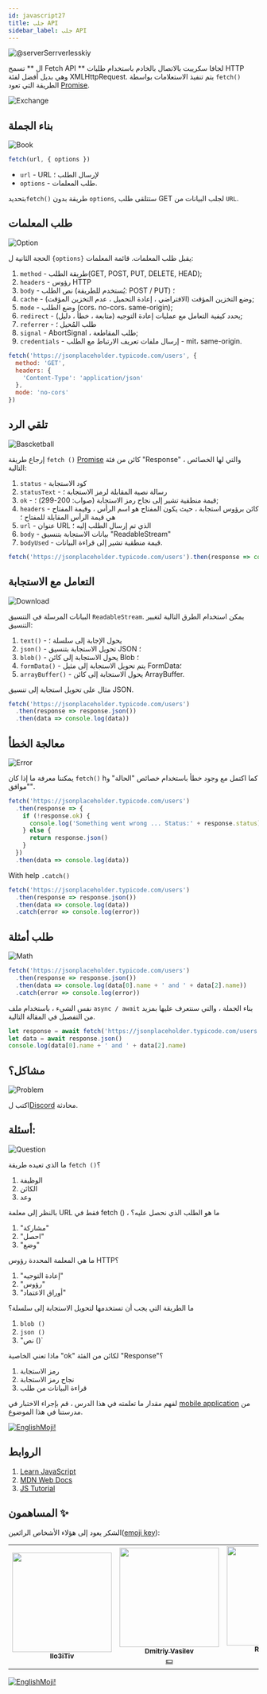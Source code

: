 ```yaml
---
id: javascript27
title: جلب API
sidebar_label: جلب API
---
```


![@serverSerrverlesskiy](/img/javascript/headers/28.jpg)

ال ** تسمح Fetch API ** لجافا سكريبت بالاتصال بالخادم باستخدام طلبات HTTP وهي بديل أفضل لفئة XMLHttpRequest. يتم تنفيذ الاستعلامات بواسطة `fetch()` الطريقة التي تعود [Promise](https://jscamp.app/docs/javascript24).

![Exchange](https://media.giphy.com/media/OPQiZUC381IJ8Sh7UY/giphy.gif)

## بناء الجملة

![Book](https://media.giphy.com/media/l0HlOBZcl7sbV6LnO/giphy.gif)

```jsx
fetch(url, { options })
```

- `url` - URL لإرسال الطلب ؛
- `options` - طلب المعلمات.

بتحديد`fetch()` طريقة بدون `options`, ستتلقى طلب GET لجلب البيانات من `URL`.

## طلب المعلمات

![Option](https://media.giphy.com/media/AazZSBdhIdH9K/giphy.gif)

الحجة الثانية ل `{options}` يقبل طلب المعلمات. قائمة المعلمات:

1. `method` - طريقة الطلب(GET, POST, PUT, DELETE, HEAD);
2. `headers` - رؤوس HTTP
3. `body` - نص الطلب (يُستخدم للطريقة: POST / PUT) ؛
4. `cache` - وضع التخزين المؤقت (الافتراضي ، إعادة التحميل ، عدم التخزين المؤقت);
5. `mode` - وضع الطلب (cors، no-cors، same-origin);
6. `redirect` - يحدد كيفية التعامل مع عمليات إعادة التوجيه (متابعة ، خطأ ، دليل);
7. `referrer` - طلب المُحيل ؛
8. `signal` - AbortSignal ، طلب المقاطعة;
9. `credentials` - إرسال ملفات تعريف الارتباط مع الطلب - mit، same-origin.

```jsx
fetch('https://jsonplaceholder.typicode.com/users', {
  method: 'GET',
  headers: {
    'Content-Type': 'application/json'
  },
  mode: 'no-cors'
})
```

## تلقي الرد

![Bascketball](https://media.giphy.com/media/l0MYwdebx8o0XI56E/giphy.gif)

إرجاع طريقة `fetch ()` [Promise](https://jscamp.app/docs/javascript24) كائن من فئة "Response" ، والتي لها الخصائص التالية:

1. `status` - كود الاستجابة
2. `statusText` - رسالة نصية  المقابلة لرمز الاستجابة ؛
3. `ok` - قيمة منطقية تشير إلى نجاح رمز الاستجابة (صواب: 200-299) ؛;
4. `headers` - كائن برؤوس استجابة ، حيث يكون المفتاح هو اسم الرأس ، وقيمة المفتاح هي قيمة الرأس المقابلة للمفتاح ؛
5. `url` - عنوان URL الذي تم إرسال الطلب إليه ؛
6. `body` - بيانات الاستجابة بتنسيق "ReadableStream"
7. `bodyUsed` - قيمة منطقية تشير إلى قراءة البيانات.

```javascript
fetch('https://jsonplaceholder.typicode.com/users').then(response => console.log(response))
```

## التعامل مع الاستجابة

![Download](https://media.giphy.com/media/ECoFRCrMgVoQg/giphy.gif)

البيانات المرسلة في التنسيق `ReadableStream`. يمكن استخدام الطرق التالية لتغيير التنسيق:

1. `text()` - يحول الإجابة إلى سلسلة ؛
2. `json()` - تحويل الاستجابة بتنسيق JSON ؛
3. `blob()` - يحول الاستجابة إلى كائن Blob ؛
4. `formData()` - يتم تحويل الاستجابة إلى مثيل FormData؛
5. `arrayBuffer()` - يحول الاستجابة إلى كائن ArrayBuffer.

مثال على تحويل استجابة إلى تنسيق JSON.

```jsx
fetch('https://jsonplaceholder.typicode.com/users')
  .then(response => response.json())
  .then(data => console.log(data))
```

## معالجة الخطأ

![Error](https://media.giphy.com/media/DHBGehJ3FSZEygszX3/giphy.gif)

يمكننا معرفة ما إذا كان `fetch()` hكما اكتمل مع وجود خطأ باستخدام خصائص "الحالة" و "موافق".

```jsx
fetch('https://jsonplaceholder.typicode.com/users')
  .then(response => {
    if (!response.ok) {
      console.log('Something went wrong ... Status:' + response.status)
    } else {
      return response.json()
    }
  })
  .then(data => console.log(data))
```

With help `.catch()`

```jsx
fetch('https://jsonplaceholder.typicode.com/users')
  .then(response => response.json())
  .then(data => console.log(data))
  .catch(error => console.log(error))
```

## طلب أمثلة

![Math](https://media.giphy.com/media/xT1Ra5h24Eliux3UVq/giphy.gif)

```javascript
fetch('https://jsonplaceholder.typicode.com/users')
  .then(response => response.json())
  .then(data => console.log(data[0].name + ' and ' + data[2].name))
  .catch(error => console.log(error))
```

نفس الشيء ، باستخدام ملف `async / await` بناء الجملة ، والتي سنتعرف عليها بمزيد من التفصيل في المقالة التالية.

```javascript
let response = await fetch('https://jsonplaceholder.typicode.com/users')
let data = await response.json()
console.log(data[0].name + ' and ' + data[2].name)
```

## مشاكل؟

![Problem](https://media.giphy.com/media/xTiTnGeUsWOEwsGoG4/giphy.gif)

اكتب ل[Discord](https://discord.gg/6GDAfXn) محادثة.

## أسئلة:

![Question](https://media.giphy.com/media/l0HlRnAWXxn0MhKLK/giphy.gif)

ما الذي تعيده طريقة `fetch ()`؟

1. الوظيفة
2. الكائن
3. وعد

بالنظر إلى معلمة URL فقط في fetch () ، ما هو الطلب الذي نحصل عليه؟

1. "مشاركة"
2. "احصل"
3. "وضع"

ما هي المعلمة المحددة رؤوس HTTP؟

1. "إعادة التوجيه"
2. "رؤوس"
3. "أوراق الاعتماد"

ما الطريقة التي يجب أن تستخدمها لتحويل الاستجابة إلى سلسلة؟

1. `blob ()`
2. `json ()`
3. "نص ()`

ماذا تعني الخاصية "ok" لكائن من الفئة "Response"؟

1. رمز الاستجابة
2. نجاح رمز الاستجابة
3. قراءة البيانات من طلب

لفهم مقدار ما تعلمته في هذا الدرس ، قم بإجراء الاختبار في [mobile application](http://onelink.to/njhc95) من مدرستنا في هذا الموضوع.

[![EnglishMoji!](/img/logo/NeuroCoder.png)](https://vk.com/neurocoder)

## الروابط

1. [Learn JavaScript](https://learn.javascript.ru/fetch)
2. [MDN Web Docs](https://developer.mozilla.org/ru/docs/Web/API/Fetch_API/Using_Fetch)
3. [JS Tutorial](https://www.javascripttutorial.net/javascript-fetch-api/)

## المساهمون ✨

الشكر يعود إلى هؤلاء الأشخاص الرائعين([emoji key](https://allcontributors.org/docs/en/emoji-key)):

<table>
  <tr> 
    <td align="center"><a href="https://github.com/IIo3iTiv"><img src="https://avatars1.githubusercontent.com/u/72025062?v=4?s=200" width="200px;" alt=""/><br /><sub><b>IIo3iTiv</b></sub></a><br /><a href="https://github.com/gHashTag/react-native-village/commits?author=IIo3iTiv" title="Documentation">  </a></td>
    <td align="center"><a href="https://fullstackserverless.github.io/"><img src="https://avatars0.githubusercontent.com/u/6774813?v=4?s=200" width="200px;" alt=""/><br /><sub><b>Dmitriy Vasilev</b></sub></a><br /><a href="#financial-gHashTag" title="Financial">💵</a></td>
    <td align="center"><a href="https://github.com/Resoner2005"><img src="https://avatars1.githubusercontent.com/u/75675814?v=4?s=200" width="200px;" alt=""/><br /><sub><b>Resoner2005</b></sub></a><br /><a href="https://github.com/gHashTag/react-native-village/issues?q=author%3AResoner2005" title="Bug reports">🐛 🎨 🖋</a></td>
    <td align="center"><a href="https://github.com/Navernoss"><img src="https://avatars0.githubusercontent.com/u/75784137?v=4?s=200" width="200px;" alt=""/><br /><sub><b>Navernoss</b></sub></a><br /><a href="#content-Navernoss" title="Content">🖋 🐛 🎨 </a></td>
  </tr>
  
</table>

[![EnglishMoji!](/img/logo/NeuroCoder.png)](https://vk.com/neurocoder)
